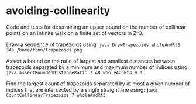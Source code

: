 # avoiding-collinearity
Code and tests for determining an upper bound on the number of collinear points on an infinite walk on a finite set of vectors in Z^3.

Draw a sequence of trapezoids using:
  ```java DrawTrapezoids wholeAndRt3 343 /home/finn/trapezoids.png```

Assert a bound on the ratio of largest and smallest distances between trapezoids separated by a minimum and maximum number of indices using:
  ```java AssertBoundedDistanceRatio 7 48 wholeAndRt3 9 0```
  
Find the largest count of trapezoids separated by at most a given number of indices that are intersected by a single straight line using:
  ```java CountCollinearTrapezoids 7 wholeAndRt3```
